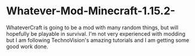 # Whatever-Mod-Minecraft-1.15.2-

WhateverCraft is going to be a mod with many random things, but will hopefully be playable in survival. I'm not very experienced with modding but I am following TechnoVision's amazing tutorials and I am getting some good work done.
